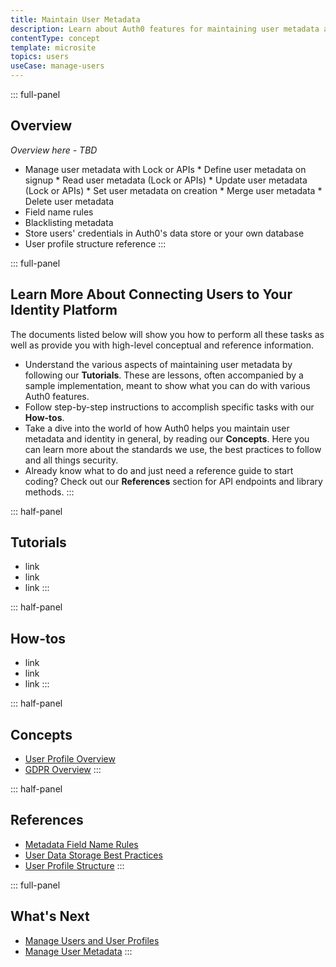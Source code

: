 ```yaml
---
title: Maintain User Metadata
description: Learn about Auth0 features for maintaining user metadata and get links to all the related documents.
contentType: concept
template: microsite
topics: users
useCase: manage-users
---
```

::: full-panel
## Overview

*Overview here - TBD* 

* Manage user metadata with Lock or APIs
      * Define user metadata on signup
      * Read user metadata (Lock or APIs)
      * Update user metadata (Lock or APIs)
      * Set user metadata on creation
      * Merge user metadata
      * Delete user metadata
* Field name rules
* Blacklisting metadata
* Store users' credentials in Auth0's data store or your own database
* User profile structure reference
:::

::: full-panel
## Learn More About Connecting Users to Your Identity Platform

The documents listed below will show you how to perform all these tasks as well as provide you with high-level conceptual and reference information. 

* Understand the various aspects of maintaining user metadata by following our **Tutorials**. These are lessons, often accompanied by a sample implementation, meant to show what you can do with various Auth0 features.
* Follow step-by-step instructions to accomplish specific tasks with our **How-tos**.
* Take a dive into the world of how Auth0 helps you maintain user metadata and identity in general, by reading our **Concepts**. Here you can learn more about the standards we use, the best practices to follow and all things security.
* Already know what to do and just need a reference guide to start coding? Check out our **References** section for API endpoints and library methods.
:::

::: half-panel
## Tutorials
* link
* link
* link
:::

::: half-panel
## How-tos
* link
* link
* link
:::

::: half-panel
## Concepts
* [User Profile Overview](/user-profile/overview-user-profile)
* [GDPR Overview](/compliance/overview-gdpr)
:::

::: half-panel
## References
* [Metadata Field Name Rules](/metadata/metadata-field-name-rules)
* [User Data Storage Best Practices](/user-profile/user-data-storage-best-practices)
* [User Profile Structure](/user-profile/user-profile-structure)
:::

::: full-panel
## What's Next

* [Manage Users and User Profiles](microsite-manage-users-and-user-profiles)
* [Manage User Metadata](microsite-manage-user-metadata)
:::

